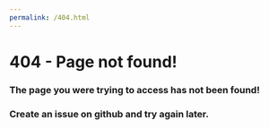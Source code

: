 ```yaml
---
permalink: /404.html
---
```


# 404 - Page not found!
### The page you were trying to access has not been found!
### Create an issue on github and try again later.
